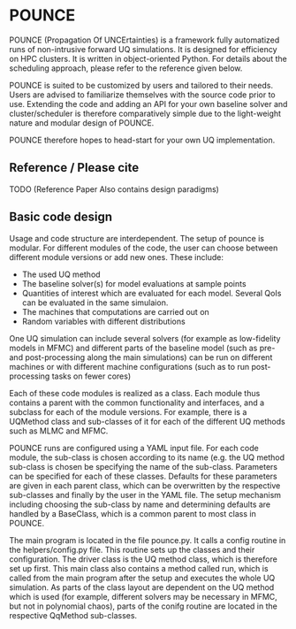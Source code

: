# POUNCE

POUNCE (Propagation Of UNCErtainties) is a framework fully automatized runs of non-intrusive forward UQ simulations. 
It is designed for efficiency on HPC clusters. It is written in object-oriented Python. 
For details about the scheduling approach, please refer to the reference given below.

POUNCE is suited to be customized by users and tailored to their needs. Users are advised to familiarize themselves with the source code prior to use. 
Extending the code and adding an API for your own baseline solver and cluster/scheduler is therefore comparatively simple due to the light-weight nature  and modular design of POUNCE.

POUNCE therefore hopes to head-start for your own UQ implementation.

## Reference / Please cite

TODO (Reference Paper Also contains design paradigms)

## Basic code design

Usage and code structure are interdependent. 
The setup of pounce is modular. For different modules of the code, the user can choose between different module versions or add new ones. These include: 
* The used UQ method
* The baseline solver(s) for model evaluations at sample points
* Quantities of interest which are evaluated for each model. Several QoIs can be evaluated in the same simulaion.
* The machines that computations are carried out on
* Random variables with different distributions

One UQ simulation can include several solvers (for example as low-fidelity models in MFMC) and different parts of the baseline model (such as pre- and post-processing along the main simulations) can be run on different machines or with different machine configurations (such as to run post-processing tasks on fewer cores)

Each of these code modules is realized as a class. Each module thus contains a parent with the common functionality and interfaces, and a subclass for each of the module versions. For example, there is a UQMethod class and sub-classes of it for each of the different UQ methods such as MLMC and MFMC. 

POUNCE runs are configured using a YAML input file. For each code module, the sub-class is chosen according to its name (e.g. the UQ method sub-class is chosen be specifying the name of the sub-class. Parameters can be specified for each of these classes. Defaults for these parameters are given in each parent class, which can be overwritten by the respective sub-classes and finally by the user in the YAML file. The setup mechanism including choosing the sub-class by name and determining defaults are handled by a BaseClass, which is a common parent to most class in POUNCE.

The main program is located in the file pounce.py. It calls a config routine in the helpers/config.py file. This routine sets up the classes and their configuration. The driver class is the UQ method class, which is therefore set up first. This main class also contains a method called run, which is called from the main program after the setup and executes the whole UQ simulation. As parts of the class layout are dependent on the UQ method which is used (for example, different solvers may be necessary in MFMC, but not in polynomial chaos), parts of the conifg routine are located in the respective QqMethod sub-classes.

